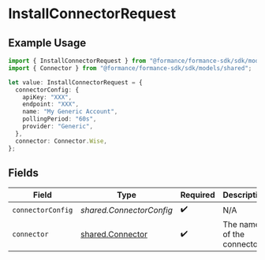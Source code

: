 # InstallConnectorRequest

## Example Usage

```typescript
import { InstallConnectorRequest } from "@formance/formance-sdk/sdk/models/operations";
import { Connector } from "@formance/formance-sdk/sdk/models/shared";

let value: InstallConnectorRequest = {
  connectorConfig: {
    apiKey: "XXX",
    endpoint: "XXX",
    name: "My Generic Account",
    pollingPeriod: "60s",
    provider: "Generic",
  },
  connector: Connector.Wise,
};
```

## Fields

| Field                                                       | Type                                                        | Required                                                    | Description                                                 |
| ----------------------------------------------------------- | ----------------------------------------------------------- | ----------------------------------------------------------- | ----------------------------------------------------------- |
| `connectorConfig`                                           | *shared.ConnectorConfig*                                    | :heavy_check_mark:                                          | N/A                                                         |
| `connector`                                                 | [shared.Connector](../../../sdk/models/shared/connector.md) | :heavy_check_mark:                                          | The name of the connector.                                  |